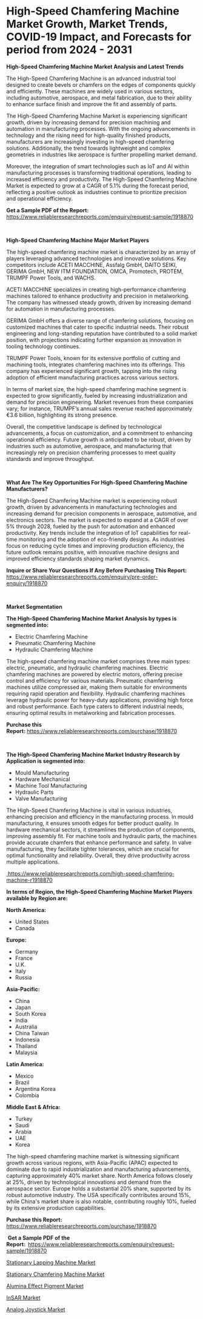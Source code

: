 <p><h1>High-Speed Chamfering Machine Market Growth, Market Trends, COVID-19 Impact, and Forecasts for period from 2024 - 2031</h1></p><p><strong>High-Speed Chamfering Machine Market Analysis and Latest Trends</strong></p>
<p><p>The High-Speed Chamfering Machine is an advanced industrial tool designed to create bevels or chamfers on the edges of components quickly and efficiently. These machines are widely used in various sectors, including automotive, aerospace, and metal fabrication, due to their ability to enhance surface finish and improve the fit and assembly of parts. </p><p>The High-Speed Chamfering Machine Market is experiencing significant growth, driven by increasing demand for precision machining and automation in manufacturing processes. With the ongoing advancements in technology and the rising need for high-quality finished products, manufacturers are increasingly investing in high-speed chamfering solutions. Additionally, the trend towards lightweight and complex geometries in industries like aerospace is further propelling market demand.</p><p>Moreover, the integration of smart technologies such as IoT and AI within manufacturing processes is transforming traditional operations, leading to increased efficiency and productivity. The High-Speed Chamfering Machine Market is expected to grow at a CAGR of 5.1% during the forecast period, reflecting a positive outlook as industries continue to prioritize precision and operational efficiency.</p></p>
<p><strong>Get a Sample PDF of the Report:&nbsp;</strong> <a href="https://www.reliableresearchreports.com/enquiry/request-sample/1918870?utm_campaign=32&utm_medium=2&utm_source=Github&utm_content=ia&utm_term=24102024&utm_id=high-speed-chamfering-machine">https://www.reliableresearchreports.com/enquiry/request-sample/1918870</a></p>
<p>&nbsp;</p>
<p><strong>High-Speed Chamfering Machine Major Market Players</strong></p>
<p><p>The high-speed chamfering machine market is characterized by an array of players leveraging advanced technologies and innovative solutions. Key competitors include ACETI MACCHINE, Assfalg GmbH, DAITO SEIKI, GERIMA GmbH, NEW ITM FOUNDATION, OMCA, Promotech, PROTEM, TRUMPF Power Tools, and WACHS. </p><p>ACETI MACCHINE specializes in creating high-performance chamfering machines tailored to enhance productivity and precision in metalworking. The company has witnessed steady growth, driven by increasing demand for automation in manufacturing processes.</p><p>GERIMA GmbH offers a diverse range of chamfering solutions, focusing on customized machines that cater to specific industrial needs. Their robust engineering and long-standing reputation have contributed to a solid market position, with projections indicating further expansion as innovation in tooling technology continues.</p><p>TRUMPF Power Tools, known for its extensive portfolio of cutting and machining tools, integrates chamfering machines into its offerings. This company has experienced significant growth, tapping into the rising adoption of efficient manufacturing practices across various sectors.</p><p>In terms of market size, the high-speed chamfering machine segment is expected to grow significantly, fueled by increasing industrialization and demand for precision engineering. Market revenues from these companies vary; for instance, TRUMPF’s annual sales revenue reached approximately €3.6 billion, highlighting its strong presence.</p><p>Overall, the competitive landscape is defined by technological advancements, a focus on customization, and a commitment to enhancing operational efficiency. Future growth is anticipated to be robust, driven by industries such as automotive, aerospace, and manufacturing that increasingly rely on precision chamfering processes to meet quality standards and improve throughput.</p></p>
<p>&nbsp;</p>
<p><strong>What Are The Key Opportunities For High-Speed Chamfering Machine Manufacturers?</strong></p>
<p><p>The High-Speed Chamfering Machine market is experiencing robust growth, driven by advancements in manufacturing technologies and increasing demand for precision components in aerospace, automotive, and electronics sectors. The market is expected to expand at a CAGR of over 5% through 2028, fueled by the push for automation and enhanced productivity. Key trends include the integration of IoT capabilities for real-time monitoring and the adoption of eco-friendly designs. As industries focus on reducing cycle times and improving production efficiency, the future outlook remains positive, with innovative machine designs and improved efficiency standards shaping market dynamics.</p></p>
<p><strong>Inquire or Share Your Questions If Any Before Purchasing This Report:</strong> <a href="https://www.reliableresearchreports.com/enquiry/pre-order-enquiry/1918870?utm_campaign=32&utm_medium=2&utm_source=Github&utm_content=ia&utm_term=24102024&utm_id=high-speed-chamfering-machine">https://www.reliableresearchreports.com/enquiry/pre-order-enquiry/1918870</a></p>
<p>&nbsp;</p>
<p><strong>Market Segmentation</strong></p>
<p><strong>The High-Speed Chamfering Machine Market Analysis by types is segmented into:</strong></p>
<p><ul><li>Electric Chamfering Machine</li><li>Pneumatic Chamfering Machine</li><li>Hydraulic Chamfering Machine</li></ul></p>
<p><p>The high-speed chamfering machine market comprises three main types: electric, pneumatic, and hydraulic chamfering machines. Electric chamfering machines are powered by electric motors, offering precise control and efficiency for various materials. Pneumatic chamfering machines utilize compressed air, making them suitable for environments requiring rapid operation and flexibility. Hydraulic chamfering machines leverage hydraulic power for heavy-duty applications, providing high force and robust performance. Each type caters to different industrial needs, ensuring optimal results in metalworking and fabrication processes.</p></p>
<p><strong>Purchase this Report:&nbsp;</strong><a href="https://www.reliableresearchreports.com/purchase/1918870?utm_campaign=32&utm_medium=2&utm_source=Github&utm_content=ia&utm_term=24102024&utm_id=high-speed-chamfering-machine">https://www.reliableresearchreports.com/purchase/1918870</a></p>
<p>&nbsp;</p>
<p><strong>The High-Speed Chamfering Machine Market Industry Research by Application is segmented into:</strong></p>
<p><ul><li>Mould Manufacturing</li><li>Hardware Mechanical</li><li>Machine Tool Manufacturing</li><li>Hydraulic Parts</li><li>Valve Manufacturing</li></ul></p>
<p><p>The High-Speed Chamfering Machine is vital in various industries, enhancing precision and efficiency in the manufacturing process. In mould manufacturing, it ensures smooth edges for better product quality. In hardware mechanical sectors, it streamlines the production of components, improving assembly fit. For machine tools and hydraulic parts, the machines provide accurate chamfers that enhance performance and safety. In valve manufacturing, they facilitate tighter tolerances, which are crucial for optimal functionality and reliability. Overall, they drive productivity across multiple applications.</p></p>
<p><a href="https://www.reliableresearchreports.com/high-speed-chamfering-machine-r1918870?utm_campaign=32&utm_medium=2&utm_source=Github&utm_content=ia&utm_term=24102024&utm_id=high-speed-chamfering-machine">&nbsp;https://www.reliableresearchreports.com/high-speed-chamfering-machine-r1918870</a></p>
<p><strong>In terms of Region, the High-Speed Chamfering Machine Market Players available by Region are:</strong></p>
<p>
    <p> <strong> North America: </strong>
        <ul>
            <li>United States</li>
            <li>Canada</li>
        </ul>
        </p> 
    <p> <strong> Europe: </strong>
        <ul>
            <li>Germany</li>
            <li>France</li>
            <li>U.K.</li>
            <li>Italy</li>
            <li>Russia</li>
        </ul>
        </p> 
    <p> <strong> Asia-Pacific: </strong>
        <ul>
            <li>China</li>
            <li>Japan</li>
            <li>South Korea</li>
            <li>India</li>
            <li>Australia</li>
            <li>China Taiwan</li>
            <li>Indonesia</li>
            <li>Thailand</li>
            <li>Malaysia</li>
        </ul>
        </p> 
    <p> <strong> Latin America: </strong>
        <ul>
            <li>Mexico</li>
            <li>Brazil</li>
            <li>Argentina Korea</li>
            <li>Colombia</li>
        </ul>
        </p> 
    <p> <strong> Middle East & Africa: </strong>
        <ul>
            <li>Turkey</li>
            <li>Saudi</li>
            <li>Arabia</li>
            <li>UAE</li>
            <li>Korea</li>
        </ul>
    </p>
    </p>
<p><p>The high-speed chamfering machine market is witnessing significant growth across various regions, with Asia-Pacific (APAC) expected to dominate due to rapid industrialization and manufacturing advancements, capturing approximately 40% market share. North America follows closely at 25%, driven by technological innovations and demand from the aerospace sector. Europe holds a substantial 20% share, supported by its robust automotive industry. The USA specifically contributes around 15%, while China's market share is also notable, contributing roughly 10%, fueled by its extensive production capabilities.</p></p>
<p><strong>Purchase this Report: </strong><a href="https://www.reliableresearchreports.com/purchase/1918870?utm_campaign=32&utm_medium=2&utm_source=Github&utm_content=ia&utm_term=24102024&utm_id=high-speed-chamfering-machine">https://www.reliableresearchreports.com/purchase/1918870</a></p>
<p>&nbsp;<strong>Get a Sample PDF of the Report:&nbsp;&nbsp;</strong><a href="https://www.reliableresearchreports.com/enquiry/request-sample/1918870?utm_campaign=32&utm_medium=2&utm_source=Github&utm_content=ia&utm_term=24102024&utm_id=high-speed-chamfering-machine">https://www.reliableresearchreports.com/enquiry/request-sample/1918870</a></p>
<p><strong></strong></p>
<p><p><a href="https://github.com/JavierDDowns/Market-Research-Report-List-1/blob/main/stationary-lapping-machine-market.md?utm_campaign=32&utm_medium=2&utm_source=Github&utm_content=ia&utm_term=24102024&utm_id=high-speed-chamfering-machine">Stationary Lapping Machine Market</a></p><p><a href="https://github.com/AlbertGonzalez266/Market-Research-Report-List-1/blob/main/stationary-chamfering-machine-market.md?utm_campaign=32&utm_medium=2&utm_source=Github&utm_content=ia&utm_term=24102024&utm_id=high-speed-chamfering-machine">Stationary Chamfering Machine Market</a></p><p><a href="https://medium.com/@rosamondbvgl/in-depth-alumina-effect-pigment-market-review-size-share-and-8-1-cagr-58ea4b6b8043?postPublishedType=repub&utm_campaign=32&utm_medium=2&utm_source=Github&utm_content=ia&utm_term=24102024&utm_id=high-speed-chamfering-machine">Alumina Effect Pigment Market</a></p><p><a href="https://www.linkedin.com/pulse/global-insar-market-trends-analysis-future-growth-prospects-2024-xy4xf?utm_campaign=32&utm_medium=2&utm_source=Github&utm_content=ia&utm_term=24102024&utm_id=high-speed-chamfering-machine">InSAR Market</a></p><p><a href="https://issuu.com/reportprime-2/docs/analog-joystick-market-size-2030.pp_90a18b4e1c6617?utm_campaign=32&utm_medium=2&utm_source=Github&utm_content=ia&utm_term=24102024&utm_id=high-speed-chamfering-machine">Analog Joystick Market</a></p></p>
